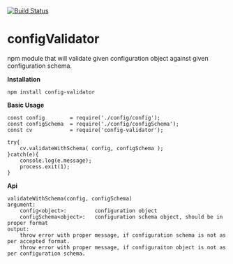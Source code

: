 [![Build Status](https://travis-ci.org/krvikash35/configValidator.svg?branch=master)](https://travis-ci.org/krvikash35/configValidator)
# configValidator
npm module that will validate given configuration object against given configuration schema.

**Installation**
```
npm install config-validator
```

**Basic Usage**
```
const config        = require('./config/config');
const configSchema  = require('./config/configSchema');
const cv            = require('config-validator');

try{
    cv.validateWithSchema( config, configSchema );
}catch(e){
    console.log(e.message);
    process.exit(1);
}
```

**Api**
```
validateWithSchema(config, configSchema)
argument: 
    config<object>:         configuration object
    configSchema<object>:   configuration schema object, should be in proper format
output:
    throw error with proper message, if configuration schema is not as per accepted format.
    throw error with proper message, if configuraiton object is not as per configuration schema.
```





